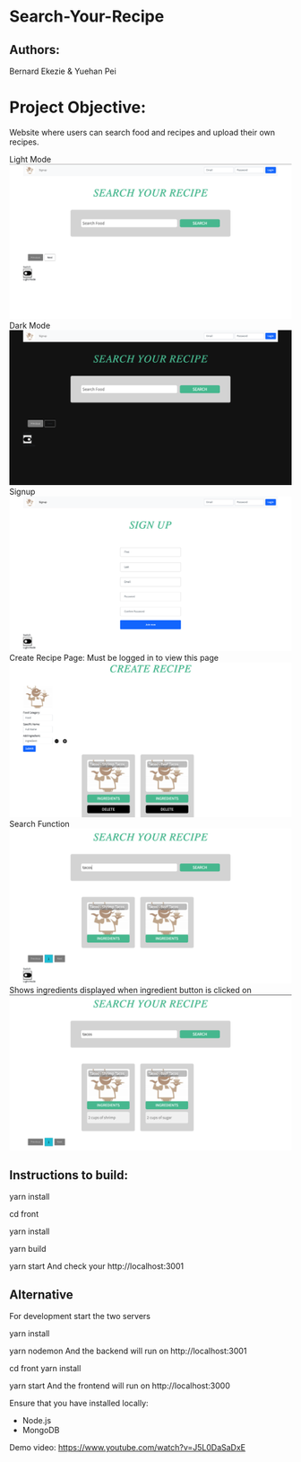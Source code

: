 # Search-Your-Recipe

## Authors:
Bernard Ekezie & Yuehan Pei

# Project Objective:
Website where users can search food and recipes and upload their own recipes.

Light Mode
![](screenshot/light.png)
Dark Mode
![](screenshot/dark.png)
Signup
![](screenshot/signup.png)
Create Recipe Page: Must be logged in to view this page
![](screenshot/create.png)
Search Function
![](screenshot/recipe.png)
Shows ingredients displayed when ingredient button is clicked on
![](screenshot/search.png)


## Instructions to build:

yarn install

cd front

yarn install

yarn build

yarn start
And check your http://localhost:3001

## Alternative
For development start the two servers

yarn install

yarn nodemon
And the backend will run on http://localhost:3001

cd front
yarn install

yarn start
And the frontend will run on http://localhost:3000

Ensure that you have installed locally:
- Node.js
- MongoDB

Demo video: https://www.youtube.com/watch?v=J5L0DaSaDxE
